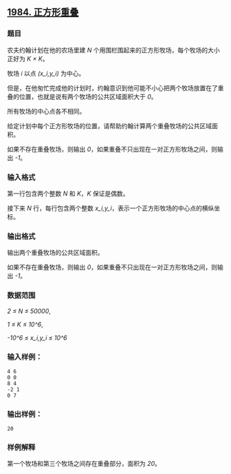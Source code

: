 ## [1984. 正方形重叠](https://www.acwing.com/problem/content/1986/)

### 题目

农夫约翰计划在他的农场里建 *N* 个用围栏围起来的正方形牧场，每个牧场的大小正好为 *K × K*。

牧场 *i* 以点 *(x_i,y_i)* 为中心。

但是，在他匆忙完成他的计划时，约翰意识到他可能不小心把两个牧场放置在了重叠的位置，也就是说有两个牧场的公共区域面积大于 *0*。

所有牧场的中心点各不相同。

给定计划中每个正方形牧场的位置，请帮助约翰计算两个重叠牧场的公共区域面积。

如果不存在重叠牧场，则输出 *0*，如果重叠不只出现在一对正方形牧场之间，则输出 *-1*。

### 输入格式

第一行包含两个整数 *N* 和 *K*，*K* 保证是偶数。

接下来 *N* 行，每行包含两个整数 *x_i,y_i*，表示一个正方形牧场的中心点的横纵坐标。

### 输出格式

输出两个重叠牧场的公共区域面积。

如果不存在重叠牧场，则输出 *0*，如果重叠不只出现在一对正方形牧场之间，则输出 *-1*。

### 数据范围

*2 ≤ N ≤ 50000*,

*1 ≤ K ≤ 10^6*,

*-10^6 ≤ x_i,y_i ≤ 10^6*

### 输入样例：

```
4 6
0 0
8 4
-2 1
0 7
```

### 输出样例：

```
20
```

### 样例解释

第一个牧场和第三个牧场之间存在重叠部分，面积为 *20*。
